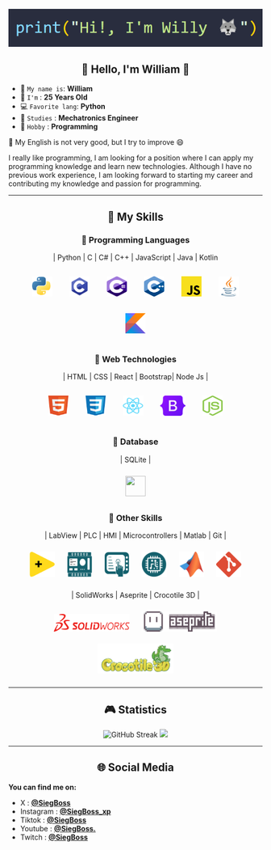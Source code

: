 <p align="center"> <img src="./Assets/Name.png"> </p>   
<h2 align="center">👋 Hello, I'm William 🫡</h2>

* 🫡 `My name is`: **William**
* 🐺 `I'm` : **25 Years Old**
* 💻 `Favorite lang`: **Python**
* 🤖 `Studies` : **Mechatronics Engineer**
* 🌱 `Hobby` : **Programming**
  
😬 My English is not very good, but I try to improve 😄

I really like programming, I am looking for a position where I can apply my programming knowledge and learn new technologies.
Although I have no previous work experience, I am looking forward to starting my career and contributing my knowledge and passion for programming.

-----------------
<h2 align="center"> 🫡 My Skills </h2>

<h3 align="center"> 🌱 Programming Languages </h3>
<p align="center">
  | Python | C | C# | C++ | JavaScript | Java | Kotlin
</p> 

<p align="center">
<img width="40px" height="40px" style="margin: 15px" src="./Assets/Python.svg">
<img width="40px" height="40px" style="margin: 15px" src="./Assets/C.svg"> 
<img width="40px" height="40px" style="margin: 15px" src="./Assets/C--.svg"> 
<img width="40px" height="40px" style="margin: 15px" src="./Assets/C++.svg"> 
<img width="40px" height="40px" style="margin: 15px" src="./Assets/JavaScript.svg">
<img width="40px" height="40px" style="margin: 15px" src="./Assets/Java.svg">
<img width="40px" height="40px" style="margin: 15px" src="./Assets/Kotlin.svg">
</p> 

<h3 align="center"> 🌱 Web Technologies </h3>

<p align="center">
  | HTML | CSS | React | Bootstrap| Node Js |
</p> 

<p align="center">
<img width="40px" height="40px" style="margin: 15px" src="./Assets/HTML.svg">
<img width="40px" height="40px" style="margin: 15px" src="./Assets/CSS.svg"> 
<img width="40px" height="40px" style="margin: 15px" src="./Assets/React.svg"> 
<img width="50px" height="40px" style="margin: 15px" src="./Assets/Bootstrap.svg"> 
<img width="40px" height="40px" style="margin: 15px" src="./Assets/Node js.svg">
</p> 

<h3 align="center"> 🌱 Database</h3>
<p align="center">
  | SQLite |
</p> 

<p align="center">
<img width="40px" height="40px" style="margin: 10px" src="./Assets/SQLite.svg">
</p> 

<h3 align="center"> 🌱 Other Skills </h3>

<p align="center">
  | LabView | PLC | HMI | Microcontrollers | Matlab | Git |
</p> 

<p align="center">
<img width="50px" height="50px" style="margin: 10px" src="./Assets/LabView.svg"> 
<img width="50px" height="50px" style="margin: 10px" src="./Assets/PLC.png">
<img width="50px" height="50px" style="margin: 10px" src="./Assets/HMI.png"> 
<img width="50px" height="50px" style="margin: 10px" src="./Assets/Microcontrolador.png">
<img width="50px" height="50px" style="margin: 10px" src="./Assets/Matlab.svg">
<img width="50px" height="50px" style="margin: 10px" src="./Assets/Git.svg"> 
</p> 

<p align="center">
  | SolidWorks | Aseprite | Crocotile 3D |
</p>
<p align="center">
<img width="150px" height="35px" style="margin: 10px" src="./Assets/SolidWorks.png"> 
<img width="150px" height="40px" style="margin: 10px" src="./Assets/Aseprite.png">
<img width="150px" height="60px" style="margin: 10px" src="./Assets/Crocotile 3D.png"> 
</p> 

-------------------

<h2 align="center"> 🎮 Statistics </h2>

<p align="center">
<img src="https://github-readme-streak-stats.herokuapp.com?user=SiegBoss&theme=tokyonight-duo&border_radius=20&date_format=j%20M%5B%20Y%5D&card_width=600" alt="GitHub Streak" />
<img src="https://github-readme-stats.vercel.app/api/top-langs/?username=SiegBoss&layout=compact&theme=transparent&border_radius=20" />
</p> 

-------------------
<h2 align="center"> 🌐 Social Media </h2>

**You can find me on:**

- X         : [**@SiegBoss**](https://twitter.com/SiegBoss)
- Instagram : [**@SiegBoss_xp**](https://www.instagram.com/siegboss_xp/)
- Tiktok    : [**@SiegBoss**](https://www.tiktok.com/@siegboss)
- Youtube   : [**@SiegBoss.**](https://www.youtube.com/channel/UCSW3q-yaw-yatKWJ1138Pkw)
- Twitch    : [**@SiegBoss**](https://www.twitch.tv/Siegboss)

